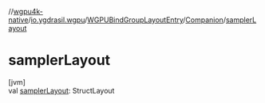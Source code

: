 //[wgpu4k-native](../../../../index.md)/[io.ygdrasil.wgpu](../../index.md)/[WGPUBindGroupLayoutEntry](../index.md)/[Companion](index.md)/[samplerLayout](sampler-layout.md)

# samplerLayout

[jvm]\
val [samplerLayout](sampler-layout.md): StructLayout